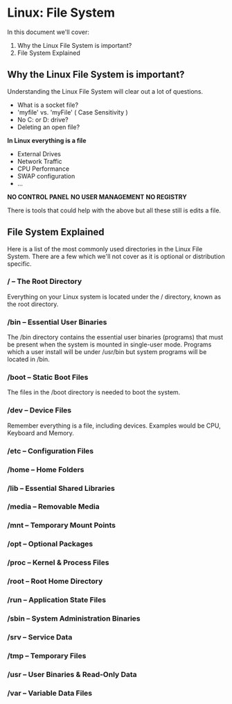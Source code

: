 # Linux: File System

In this document we'll cover:

1. Why the Linux File System is important?
2. File System Explained

## Why the Linux File System is important?

Understanding the Linux File System will clear out a lot of questions.

* What is a socket file?
* 'myfile' vs. 'myFile' ( Case Sensitivity )
* No C: or D: drive?
* Deleting an open file?

**In Linux everything is a file**

* External Drives
* Network Traffic
* CPU Performance
* SWAP configuration
* ...

**NO CONTROL PANEL**
**NO USER MANAGEMENT**
**NO REGISTRY**

There is tools that could help with the above but all these still is edits a file.

## File System Explained

Here is a list of the most commonly used directories in the Linux File System. There are a few which we'll not cover as it is optional or distribution specific.

### / – The Root Directory

Everything on your Linux system is located under the / directory, known as the root directory.

### /bin – Essential User Binaries

The /bin directory contains the essential user binaries (programs) that must be present when the system is mounted in single-user mode. Programs which a user install will be under /usr/bin but system programs will be located in /bin.

### /boot – Static Boot Files

The files in the /boot directory is needed to boot the system.

### /dev – Device Files

Remember everything is a file, including devices. Examples would be CPU, Keyboard and Memory.

### /etc – Configuration Files

### /home – Home Folders

### /lib – Essential Shared Libraries

### /media – Removable Media

### /mnt – Temporary Mount Points

### /opt – Optional Packages

### /proc – Kernel & Process Files

### /root – Root Home Directory

### /run – Application State Files

### /sbin – System Administration Binaries

### /srv – Service Data

### /tmp – Temporary Files

### /usr – User Binaries & Read-Only Data

### /var – Variable Data Files